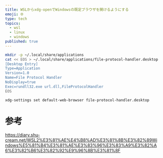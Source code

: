```yaml
---
title: WSLからxdg-openでWindowsの既定ブラウザを開けるようにする
emoji: 🌐
type: tech
topics:
  - wsl
  - linux
  - windows
published: true
---
```


```sh
mkdir -p ~/.local/share/applications
cat << EOS > ~/.local/share/applications/file-protocol-handler.desktop
[Desktop Entry]
Type=Application
Version=1.0
Name=File Protocol Handler
NoDisplay=true
Exec=rundll32.exe url.dll,FileProtocolHandler
EOS

xdg-settings set default-web-browser file-protocol-handler.desktop
```

# 参考

https://diary.shu-cream.net/WSL2%E3%81%AE%E4%B8%AD%E3%81%8B%E3%82%89Windows%E5%81%B4%E3%81%AE%E3%83%96%E3%83%A9%E3%82%A6%E3%82%B6%E3%82%92%E9%96%8B%E3%81%8F
